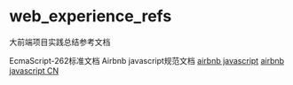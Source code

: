 # web_experience_refs
大前端项目实践总结参考文档

EcmaScript-262标准文档
Airbnb javascript规范文档
[airbnb javascript](https://github.com/airbnb/javascript)
[airbnb javascript CN](https://github.com/yuche/javascript)
